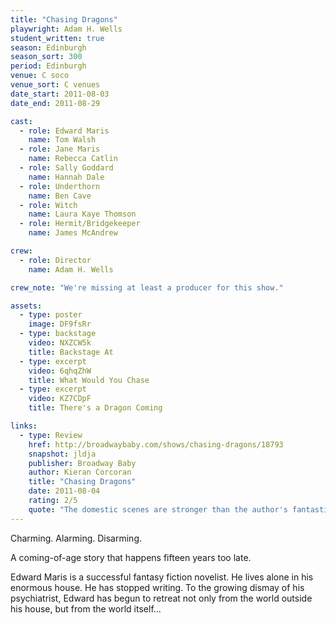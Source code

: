 ```yaml
---
title: "Chasing Dragons"
playwright: Adam H. Wells
student_written: true
season: Edinburgh
season_sort: 300
period: Edinburgh
venue: C soco
venue_sort: C venues
date_start: 2011-08-03
date_end: 2011-08-29

cast:
  - role: Edward Maris
    name: Tom Walsh
  - role: Jane Maris
    name: Rebecca Catlin
  - role: Sally Goddard
    name: Hannah Dale
  - role: Underthorn
    name: Ben Cave
  - role: Witch
    name: Laura Kaye Thomson
  - role: Hermit/Bridgekeeper
    name: James McAndrew

crew:
  - role: Director
    name: Adam H. Wells

crew_note: "We're missing at least a producer for this show."

assets:
  - type: poster
    image: DF9fsRr
  - type: backstage
    video: NXZCW5k
    title: Backstage At
  - type: excerpt
    video: 6qhqZhW
    title: What Would You Chase
  - type: excerpt
    video: KZ7CDpF
    title: There's a Dragon Coming

links:
  - type: Review
    href: http://broadwaybaby.com/shows/chasing-dragons/18793
    snapshot: jldja
    publisher: Broadway Baby
    author: Kieran Corcoran
    title: "Chasing Dragons"
    date: 2011-08-04
    rating: 2/5
    quote: "The domestic scenes are stronger than the author's fantastical hallucinations, managing to sculpt a functional and believable dynamic."
---
```

Charming. Alarming. Disarming.

A coming-of-age story that happens fifteen years too late.

Edward Maris is a successful fantasy fiction novelist. He lives alone in his enormous house. He has stopped writing. To the growing dismay of his psychiatrist, Edward has begun to retreat not only from the world outside his house, but from the world itself...
